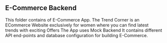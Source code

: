 ## E-Commerce Backend

This folder contains of E-Commerce App.
The Trend Corner is an ECommerce Website exclusively for women where you can find latest trends with exciting Offers
The App uses Mock Backend It contains different API end-points and database configuration for building E-Commerce.
